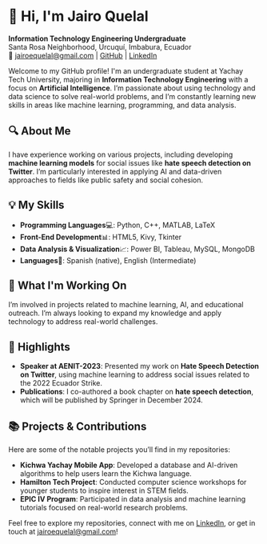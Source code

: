 # 👋 Hi, I'm Jairo Quelal

**Information Technology Engineering Undergraduate**  
Santa Rosa Neighborhood, Urcuquí, Imbabura, Ecuador  
📧 jairoequelal@gmail.com | [GitHub](https://github.com/JairoQuelal) | [LinkedIn](https://www.linkedin.com/in/JairoQuelal)

Welcome to my GitHub profile! I'm an undergraduate student at Yachay Tech University, majoring in **Information Technology Engineering** with a focus on **Artificial Intelligence**. I’m passionate about using technology and data science to solve real-world problems, and I’m constantly learning new skills in areas like machine learning, programming, and data analysis.

## 🔍 About Me
I have experience working on various projects, including developing **machine learning models** for social issues like **hate speech detection on Twitter**. I’m particularly interested in applying AI and data-driven approaches to fields like public safety and social cohesion.

## 💡 My Skills
- **Programming Languages**:computer:: Python, C++, MATLAB, LaTeX
- **Front-End Development**:bar_chart:: HTML5, Kivy, Tkinter
- **Data Analysis & Visualization**:chart_with_upwards_trend:: Power BI, Tableau, MySQL, MongoDB
- **Languages**:notebook:: Spanish (native), English (Intermediate)

## 🌱 What I'm Working On
I’m involved in projects related to machine learning, AI, and educational outreach. I’m always looking to expand my knowledge and apply technology to address real-world challenges.

## 🌟 Highlights
- **Speaker at AENIT-2023**: Presented my work on **Hate Speech Detection on Twitter**, using machine learning to address social issues related to the 2022 Ecuador Strike.
- **Publications**: I co-authored a book chapter on **hate speech detection**, which will be published by Springer in December 2024.

## 📚 Projects & Contributions
Here are some of the notable projects you’ll find in my repositories:
- **Kichwa Yachay Mobile App**: Developed a database and AI-driven algorithms to help users learn the Kichwa language.
- **Hamilton Tech Project**: Conducted computer science workshops for younger students to inspire interest in STEM fields.
- **EPIC IV Program**: Participated in data analysis and machine learning tutorials focused on real-world research problems.

Feel free to explore my repositories, connect with me on [LinkedIn](https://www.linkedin.com/in/JairoQuelal), or get in touch at jairoequelal@gmail.com!

